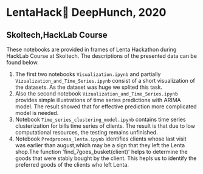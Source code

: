 # LentaHack🌻 DeepHunch, 2020
## Skoltech,HackLab Course

These notebooks are provided in frames of Lenta Hackathon during HackLab Course at Skoltech. The descriptions of the presented data can be found below.

1. The first two notebooks ```Visualization.ipynb``` and partially ```Vizualization_and_Time_Series.ipynb``` consist of a short visualization of the datasets. As the dataset was huge we splited this task.
2. Also the second notebook ```Vizualization_and_Time_Series.ipynb``` provides simple illustrations of time series predictions with ARIMA model. The result showed that for effective prediction more complicated model is needed.
3. Notebook ```Time_series_clustering_model.ipynb``` contains time series clusterization for bills time series of clients. The result is that due to low computational resources, the testing remains unfinished.
4. Notebook ```Predprocess_lenta.ipynb``` identifies clients whose last visit was earlier than august,which may be a sign that they left the Lenta shop.The function 'find_7goes_busket(client)' helps to determine the goods that were stably bought by the client. This hepls us to identify the preferred goods of the clients who left Lenta.
